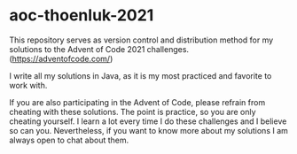 # aoc-thoenluk-2021

This repository serves as version control and distribution method for my solutions to the Advent of Code 2021 challenges. (https://adventofcode.com/)

I write all my solutions in Java, as it is my most practiced and favorite to work with.

If you are also participating in the Advent of Code, please refrain from cheating with these solutions. The point is practice, so you are only cheating yourself. I learn a lot every time I do these challenges and I believe so can you. Nevertheless, if you want to know more about my solutions I am always open to chat about them.
